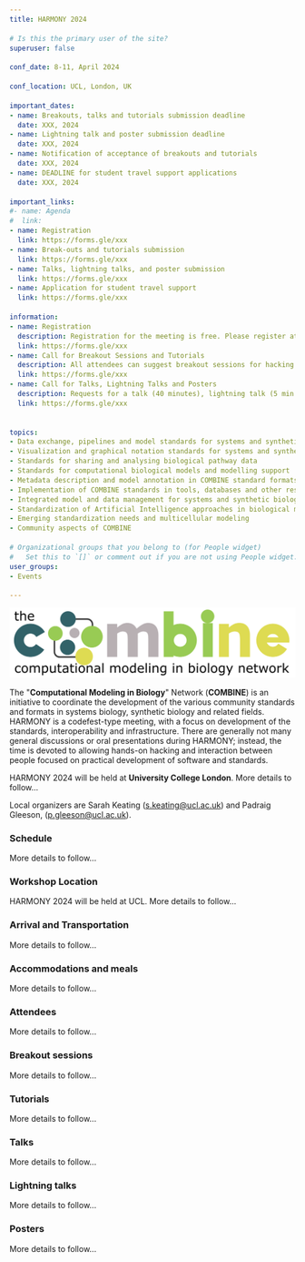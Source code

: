 ```yaml
---
title: HARMONY 2024

# Is this the primary user of the site?
superuser: false

conf_date: 8-11, April 2024

conf_location: UCL, London, UK

important_dates:
- name: Breakouts, talks and tutorials submission deadline
  date: XXX, 2024
- name: Lightning talk and poster submission deadline
  date: XXX, 2024
- name: Notification of acceptance of breakouts and tutorials
  date: XXX, 2024
- name: DEADLINE for student travel support applications
  date: XXX, 2024

important_links:
#- name: Agenda
#  link: 
- name: Registration
  link: https://forms.gle/xxx
- name: Break-outs and tutorials submission
  link: https://forms.gle/xxx
- name: Talks, lightning talks, and poster submission
  link: https://forms.gle/xxx
- name: Application for student travel support
  link: https://forms.gle/xxx

information:
- name: Registration
  description: Registration for the meeting is free. Please register at the link above as soon as possible. This will help us plan the schedule and match your interests to the timing of the breakouts, etc. Note, only registered attendees will be sent information related to the meeting.
  link: https://forms.gle/xxx
- name: Call for Breakout Sessions and Tutorials
  description: All attendees can suggest breakout sessions for hacking and/or detailed discussions of certain aspects of one or several of the COMBINE standard(s), metadata and semantic annotations (format-specific or overarching), application and implementations of the COMBINE standards, or any other topic relevant for the COMBINE community. The topics for those breakout sessions, and the time slots which would suit their communities can be submitted via the link above. Note, breakout session organisers will be responsible for creating and hosting their own online sessions, if required.
  link: https://forms.gle/xxx
- name: Call for Talks, Lightning Talks and Posters
  description: Requests for a talk (40 minutes), lightning talk (5 min max.) and/or poster can be submitted via the link above. Please use several forms if you want to submit abstracts on different topics. The submission deadline is outlined above. Talks will take place during the community session and posters will be displayed throughout the meeting.
  link: https://forms.gle/xxx


topics:
- Data exchange, pipelines and model standards for systems and synthetic biology
- Visualization and graphical notation standards for systems and synthetic biology
- Standards for sharing and analysing biological pathway data
- Standards for computational biological models and modelling support
- Metadata description and model annotation in COMBINE standard formats
- Implementation of COMBINE standards in tools, databases and other resources
- Integrated model and data management for systems and synthetic biology
- Standardization of Artificial Intelligence approaches in biological modelling
- Emerging standardization needs and multicellular modeling
- Community aspects of COMBINE

# Organizational groups that you belong to (for People widget)
#   Set this to `[]` or comment out if you are not using People widget.
user_groups:
- Events

---
```


<img src="/images/harmony2024/combine_london24.png" alt="demo" class="img-responsive">
<br/>

The "**Computational Modeling in Biology**" Network (**COMBINE**) is an initiative to coordinate the development of the various community standards and formats in systems biology, synthetic biology and related fields. HARMONY is a codefest-type meeting, with a focus on development of the standards, interoperability and infrastructure. There are generally not many general discussions or oral presentations during HARMONY; instead, the time is devoted to allowing hands-on hacking and interaction between people focused on practical development of software and standards.

HARMONY 2024 will be held at **University College London**. More details to follow...

Local organizers are Sarah Keating (s.keating@ucl.ac.uk) and Padraig Gleeson,  (p.gleeson@ucl.ac.uk). 

<!--<font color = red>Students may apply for a travel support from NSF!!! Link is on the LEFT! </font>-->

<h3>Schedule</h3>

More details to follow...

<h3>Workshop Location</h3>

HARMONY 2024 will be held at UCL. More details to follow...

<h3>Arrival and Transportation</h3>

More details to follow...

<h3>Accommodations and meals</h3>

More details to follow...

### <a name="attendees"></a>Attendees

More details to follow...

### <a name="breakouts"></a>Breakout sessions

More details to follow...

### <a name="tutorials"></a>Tutorials</h3>

More details to follow...

### <a name="talks"></a> Talks

More details to follow...

### <a name="lt"></a> Lightning talks

More details to follow...

### <a name="posters"></a> Posters

More details to follow...
